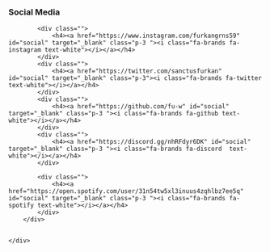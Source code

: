  <h3>Social Media</h3>
        <div class="social-media", id="social-mediaa">

            <div class="">
                <h4><a href="https://www.instagram.com/furkangrns59" id="social" target="_blank" class="p-3 "><i class="fa-brands fa-instagram text-white"></i></a></h4>
            </div>
            <div class="">
                <h4><a href="https://twitter.com/sanctusfurkan" id="social" target="_blank" class="p-3"><i class="fa-brands fa-twitter text-white"></i></a></h4>
            </div>
            <div class="">
                <h4><a href="https://github.com/fu-w" id="social" target="_blank" class="p-3 "><i class="fa-brands fa-github text-white"></i></a></h4>
            </div>
            <div class="">
                <h4><a href="https://discord.gg/nhRFdyr6DK" id="social" target="_blank" class="p-3 "><i class="fa-brands fa-discord  text-white"></i></a></h4>
            </div>

            <div class="">
                <h4><a href="https://open.spotify.com/user/31n54tw5xl3inuus4zqhlbz7ee5q" id="social" target="_blank" class="p-3 "><i class="fa-brands fa-spotify text-white"></i></a></h4>
            </div>
        </div>


    </div>
